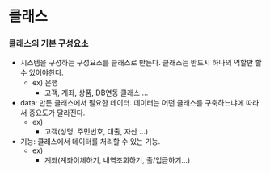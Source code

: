 # 클래스

### 클래스의 기본 구성요소

* 시스템을 구성하는 구성요소를 클래스로 만든다. 클래스는 반드시 하나의 역할만 할 수 있어야한다.
  * ex) 은행
    * 고객, 계좌, 상품, DB연동 클래스 ...
* data: 만든 클래스에서 필요한 데이터. 데이터는 어떤 클래스를 구축하느냐에 따라서 중요도가 달라진다.
  * ex)
    * 고객(성명, 주민번호, 대출, 자산 ...)
* 기능: 클래스에서 데이터를 처리할 수 있는 기능.
  * ex)
    * 계좌(계좌이체하기, 내역조회하기, 출/입금하기...)

